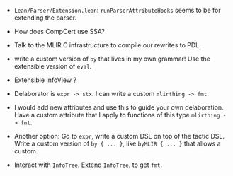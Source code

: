 - `Lean/Parser/Extension.lean`: `runParserAttributeHooks` seems to be for extending the parser.

- How does CompCert use SSA?
- Talk to the MLIR C infrastructure to compile our rewrites to PDL.
- write a custom version of `by` that lives in my own grammar!
  Use the extensible version of `eval`. 
- Extensible InfoView ?
- Delaborator is `expr -> stx`. I can write a custom `mlirthing -> fmt`.
- I would add new attributes and use this to guide your own 
  delaboration. Have a custom attribute that I apply to functions of
  this type `mlirthing -> fmt`.
- Another option: Go to `expr`, write a custom DSL on top of the
  tactic DSL. Write a custom version of `by { ... }`, like `byMLIR { ... }`
  that allows a custom.
- Interact with `InfoTree`. Extend `InfoTree`. to get `fmt`.

